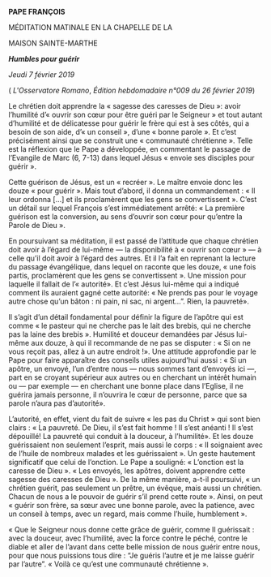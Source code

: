 **PAPE FRANÇOIS**

MÉDITATION MATINALE EN LA CHAPELLE DE LA

MAISON SAINTE-MARTHE

***Humbles pour guérir***

*Jeudi 7 février 2019*

( *L'Osservatore Romano*, *Édition hebdomadaire n°009 du 26 février 2019*)

Le chrétien doit apprendre la « sagesse des caresses de Dieu »: avoir l’humilité d’« ouvrir son cœur pour être guéri par le Seigneur » et tout autant d’humilité et de délicatesse pour guérir le frère qui est à ses côtés, qui a besoin de son aide, d’« un conseil », d’une « bonne parole ». Et c’est précisément ainsi que se construit une « communauté chrétienne ». Telle est la réflexion que le Pape a développée, en commentant le passage de l’Evangile de Marc (6, 7-13) dans lequel Jésus « envoie ses disciples pour guérir ».

Cette guérison de Jésus, est un « recréer ». Le maître envoie donc les douze « pour guérir ». Mais tout d’abord, il donna un commandement : « Il leur ordonna [...] et ils proclamèrent que les gens se convertissent ». C’est un détail sur lequel François s’est immédiatement arrêté: « La première guérison est la conversion, au sens d’ouvrir son cœur pour qu’entre la Parole de Dieu ».

En poursuivant sa méditation, il est passé de l’attitude que chaque chrétien doit avoir à l’égard de lui-même — la disponibilité à « ouvrir son cœur » — à celle qu’il doit avoir à l’égard des autres. Et il l’a fait en reprenant la lecture du passage évangélique, dans lequel on raconte que les douze, « une fois partis, proclamèrent que les gens se convertissent ». Une mission pour laquelle il fallait de l’« autorité». Et c’est Jésus lui-même qui a indiqué comment ils auraient gagné cette autorité: « Ne prends pas pour le voyage autre chose qu’un bâton : ni pain, ni sac, ni argent...”. Rien, la pauvreté».

Il s’agit d’un détail fondamental pour définir la figure de l’apôtre qui est comme « le pasteur qui ne cherche pas le lait des brebis, qui ne cherche pas la laine des brebis ». Humilité et douceur demandées par Jésus lui-même aux douze, à qui il recommande de ne pas se disputer : « Si on ne vous reçoit pas, allez à un autre endroit !». Une attitude approfondie par le Pape pour faire apparaître des conseils utiles aujourd’hui aussi : « Si un apôtre, un envoyé, l’un d’entre nous — nous sommes tant d’envoyés ici —, part en se croyant supérieur aux autres ou en cherchant un intérêt humain ou — par exemple — en cherchant une bonne place dans l’Eglise, il ne guérira jamais personne, il n’ouvrira le cœur de personne, parce que sa parole n’aura pas d’autorité».

L’autorité, en effet, vient du fait de suivre « les pas du Christ » qui sont bien clairs : « La pauvreté. De Dieu, il s’est fait homme ! Il s’est anéanti ! Il s’est dépouillé! La pauvreté qui conduit à la douceur, à l’humilité». Et les douze guérissaient non seulement l’esprit, mais aussi le corps : « Il soignaient avec de l’huile de nombreux malades et les guérissaient ». Un geste hautement significatif que celui de l’onction. Le Pape a souligné: « L’onction est la caresse de Dieu ». « Les envoyés, les apôtres, doivent apprendre cette sagesse des caresses de Dieu ». De la même manière, a-t-il poursuivi, « un chrétien guérit, pas seulement un prêtre, un évêque, mais aussi un chrétien. Chacun de nous a le pouvoir de guérir s’il prend cette route ». Ainsi, on peut « guérir son frère, sa sœur avec une bonne parole, avec la patience, avec un conseil à temps, avec un regard, mais comme l’huile, humblement ».

« Que le Seigneur nous donne cette grâce de guérir, comme Il guérissait : avec la douceur, avec l’humilité, avec la force contre le péché, contre le diable et aller de l’avant dans cette belle mission de nous guérir entre nous, pour que nous puissions tous dire : “Je guéris l’autre et je me laisse guérir par l’autre”. « Voilà ce qu’est une communauté chrétienne ».